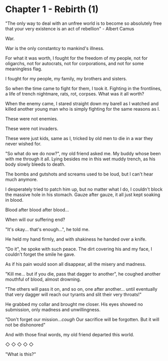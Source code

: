 # Chapter 1 - Rebirth (1)

"The only way to deal with an unfree world is to become so absolutely free that your very existence is an act of rebellion"  - Albert Camus

War.

War is the only constantcy to mankind's illness.

For what it was worth, I fought for the freedom of my people, not for oligarchs, not for autocrats, not for corporations, and not for some meaningless flag.

I fought for my people, my family, my brothers and sisters.

So when the time came to fight for them, I took it. Fighting in the frontlines, a life of trench nightmare, rats, rot, corpses. What was it all worth?

When the enemy came, I stared straight down my barell as I watched and killed another young man who is simply fighting for the same reasons as I.

These were not enemies.

These were not invaders.

These were just kids, same as I, tricked by old men to die in a war they never wished for.

"So what do we do now?", my old friend asked me. My buddy whose been with me through it all. Lying besides me in this wet muddy trench, as his body slowly bleeds to death.

The bombs and gutshots and screams used to be loud, but I can't hear much anymore.

I desperately tried to patch him up, but no matter what I do, I couldn't block the massive hole in his stomach. Gauze after gauze, it all just kept soaking in blood.

Blood after blood after blood...

When will our suffering end?

"It's okay... that's enough...", he told me.

He held my hand firmly, and with shakiness he handed over a knife.

"Do it", he spoke with such peace. The dirt covering his and my face, I couldn't forget the smile he gave.

As if his pain would soon all disappear, all the misery and madness.

"Kill me... but if you die, pass that dagger to another", he coughed another mouthful of blood, almost drowning.

"The others will pass it on, and so on, one after another... until eventually that very dagger will reach our tyrants and slit their very throats!"

He grabbed my collar and brought me closer. His eyes showed no submission, only madness and unwillingness.

"Don't forget our mission...*cough* Our sacrifice will be forgotten. But it will not be dishonored"

And with those final words, my old friend departed this world.


◇ ◇ ◇ ◇ ◇

"What is this?"

